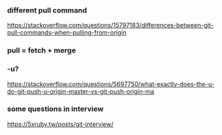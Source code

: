 ### different pull command
https://stackoverflow.com/questions/15797183/differences-between-git-pull-commands-when-pulling-from-origin

### pull = fetch + merge

### -u?
https://stackoverflow.com/questions/5697750/what-exactly-does-the-u-do-git-push-u-origin-master-vs-git-push-origin-ma

### some questions in interview
https://5xruby.tw/posts/git-interview/
